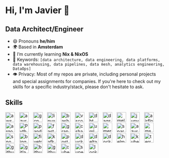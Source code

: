 # Hi, I'm Javier 👋

## Data Architect/Engineer

- 😄 Pronouns **he/him**
- 🌍 Based in **Amsterdam**
- 🌱 I’m currently learning **Nix & NixOS**
- 🔑 Keywords: `[data architecture, data engineering, data platforms, data warehousing, data pipelines, data mesh, analytics engineering, DataOps]`
- 👁️ Privacy: Most of my repos are private, including personal projects and special assignments for companies. If you're here to check out my skills for a specific industry/stack, please don't hesitate to ask.

## Skills

<!-- Get icons here: https://devicon.dev/ -->

<div style="float: center;">

<!-- ## Cloud Service Providers -->

<img width="30px" style="padding-right:10px;" alt="aws" src="https://cdn.jsdelivr.net/gh/devicons/devicon@latest/icons/amazonwebservices/amazonwebservices-original-wordmark.svg" />
<img width="30px" style="padding-right:10px;" alt="azure" src="https://cdn.jsdelivr.net/gh/devicons/devicon@latest/icons/azure/azure-original.svg" />
<img width="30px" style="padding-right:10px;" alt="gcp" src="https://cdn.jsdelivr.net/gh/devicons/devicon@latest/icons/googlecloud/googlecloud-original.svg" />

<!-- ## Dev envs and frameworks -->

<img width="30px" style="padding-right:10px;" alt="linux" src="https://cdn.jsdelivr.net/gh/devicons/devicon@latest/icons/linux/linux-original.svg" />
<img width="30px" style="padding-right:10px;" alt="bash" src="https://cdn.jsdelivr.net/gh/devicons/devicon@latest/icons/bash/bash-original.svg" />
<img width="30px" style="padding-right:10px;" alt="vscode" src="https://cdn.jsdelivr.net/gh/devicons/devicon@latest/icons/vscode/vscode-original.svg" />
<img width="30px" style="padding-right:10px;" alt="dbt" src="https://seeklogo.com/images/D/dbt-logo-500AB0BAA7-seeklogo.com.png" />
<img width="30px" style="padding-right:10px;" alt="dagster"  src="https://dagster.io/images/brand/logos/dagster-primary-mark.svg" />
<img width="30px" style="padding-right:10px;" alt="meltano"  src="https://hub.meltano.com/assets/static/meltano.73f0d34.f6f689a38b0fbf42dc9bfa55e539954a.png" />
<img width="30px" style="padding-right:10px;" alt="jupyter" src="https://cdn.jsdelivr.net/gh/devicons/devicon@latest/icons/jupyter/jupyter-original.svg" /> 
<img width="30px" style="padding-right:10px;" alt="airflow" src="https://cdn.jsdelivr.net/gh/devicons/devicon@latest/icons/apacheairflow/apacheairflow-original.svg" />
<img width="30px" style="padding-right:10px;" alt="argo"  src="https://cdn.jsdelivr.net/gh/devicons/devicon@latest/icons/argocd/argocd-original.svg" />

<!-- ## Languages, libs and apis -->

<img width="30px" style="padding-right:10px;" alt="Python" src="https://cdn.jsdelivr.net/gh/devicons/devicon@latest/icons/python/python-original-wordmark.svg"/>
<img width="30px" style="padding-right:10px;" alt="pandas" src="https://cdn.jsdelivr.net/gh/devicons/devicon@latest/icons/pandas/pandas-original.svg" />
<img width="30px" style="padding-right:10px;" alt="fastapi" src="https://cdn.jsdelivr.net/gh/devicons/devicon@latest/icons/fastapi/fastapi-original.svg" />
<img width="30px" style="padding-right:10px;" alt="grapql" src="https://cdn.jsdelivr.net/gh/devicons/devicon@latest/icons/graphql/graphql-plain.svg" />
<img width="30px" style="padding-right:10px;" alt="csharp" src="https://cdn.jsdelivr.net/gh/devicons/devicon@latest/icons/csharp/csharp-original.svg" />
<img width="30px" style="padding-right:10px;" alt="uml" src="https://cdn.jsdelivr.net/gh/devicons/devicon@latest/icons/unifiedmodelinglanguage/unifiedmodelinglanguage-original.svg" />
<img width="30px" style="padding-right:10px;" alt="mermaid" src="https://store-images.s-microsoft.com/image/apps.53864.57d6cb45-ac61-4cde-bac9-73e3a2dfec4c.f69214f2-c4a1-4e7d-9184-e334133d259e.9b6e53ce-69ec-417b-bdde-fda060962f77.png" />

<!-- ## Data -->

<img width="30px" style="padding-right:10px;" alt="spark" src="https://cdn.jsdelivr.net/gh/devicons/devicon@latest/icons/apachespark/apachespark-original-wordmark.svg" />
<img width="30px" style="padding-right:10px;" alt="azuresqldatabase" src="https://cdn.jsdelivr.net/gh/devicons/devicon@latest/icons/azuresqldatabase/azuresqldatabase-original.svg" />
<img width="30px" style="padding-right:10px;" alt="mssql" src="https://cdn.jsdelivr.net/gh/devicons/devicon@latest/icons/microsoftsqlserver/microsoftsqlserver-original-wordmark.svg" />
<img width="30px" style="padding-right:10px;" alt="snowflake" src="https://i0.wp.com/dbaontap.com/wp-content/uploads/2021/02/periscope-data-partners-snowflake-computing-logo-clipart-snowflake-computing-png-840_873.jpg?ssl=1" />
<img width="30px" style="padding-right:10px;" alt="bigquery" src="https://cdn.worldvectorlogo.com/logos/google-bigquery-logo-1.svg" />
<img width="30px" style="padding-right:10px;" alt="fivetran"  src="https://cdn.icon-icons.com/icons2/2699/PNG/512/fivetran_logo_icon_170149.png" />
<img width="30px" style="padding-right:10px;" alt="kafka" src="https://cdn.jsdelivr.net/gh/devicons/devicon@latest/icons/apachekafka/apachekafka-original.svg" />
<img width="30px" style="padding-right:10px;" alt="postgres" src="https://cdn.jsdelivr.net/gh/devicons/devicon@latest/icons/postgresql/postgresql-original.svg" />
<img width="30px" style="padding-right:10px;" alt="duckdb" src="https://assets-global.website-files.com/64ede7898413be57073aa570/65539d8d70d27c138db84f74_duckdb-logo.svg" />
<img width="30px" style="padding-right:10px;" alt="deltalake" src="https://delta.io/static/3bd8fea55ff57287371f4714232cd4ef/f3063/delta-lake-logo.png" />

<!-- ## Containerization and Infrastructure as Code -->

<img width="30px" style="padding-right:10px;" alt="docker" src="https://cdn.jsdelivr.net/gh/devicons/devicon@latest/icons/docker/docker-original.svg" />
<img width="30px" style="padding-right:10px;" alt="helm" src="https://cdn.jsdelivr.net/gh/devicons/devicon@latest/icons/helm/helm-original.svg" />
<img width="30px" style="padding-right:10px;" alt="kubernetes" src="https://cdn.jsdelivr.net/gh/devicons/devicon@latest/icons/kubernetes/kubernetes-original.svg" />
<img width="30px" style="padding-right:10px;" alt="terraform" src="https://cdn.jsdelivr.net/gh/devicons/devicon@latest/icons/terraform/terraform-original.svg" />

<!-- ## CI/CD / DataOps / DevSecOps -->

<img width="30px" style="padding-right:10px;" alt="github" src="https://cdn.jsdelivr.net/gh/devicons/devicon@latest/icons/github/github-original.svg" />
<img width="30px" style="padding-right:10px;" alt="gitlab" src="https://cdn.jsdelivr.net/gh/devicons/devicon@latest/icons/gitlab/gitlab-original.svg" />
<img width="30px" style="padding-right:10px;" alt="bitbucket" src="https://cdn.jsdelivr.net/gh/devicons/devicon@latest/icons/bitbucket/bitbucket-original-wordmark.svg" />
<img width="30px" style="padding-right:10px;" alt="githubactions" src="https://cdn.jsdelivr.net/gh/devicons/devicon@latest/icons/githubactions/githubactions-original.svg" />

<!-- ## BI -->

<img width="30px" style="padding-right:10px;" alt="cube.dev" src="https://avatars.githubusercontent.com/u/52467369?s=48&v=4" />
<img width="30px" style="padding-right:10px;" alt="superset" src="https://media.graphcms.com/7MpYWOZoRi29mXvbsCek" />
<img width="30px" style="padding-right:10px;" alt="looker" src="https://cdn.prod.website-files.com/617fbd73445510fe8e083f62/6646d6a3c44e5697802d5c24_646ba93161d2f66e1f6801dd_Looker.png" />

</div>
